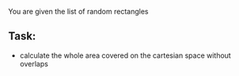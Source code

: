 You are given the list of random rectangles

Task:
-----

- calculate the whole area covered on the cartesian space without overlaps

